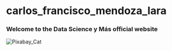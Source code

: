 # carlos_francisco_mendoza_lara

### Welcome to the Data Science y Más official website

![Pixabay_Cat](pixabay_Free-Photos.jpg)
